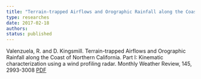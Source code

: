 ```yaml
---
title: "Terrain-trapped Airflows and Orographic Rainfall along the Coast of Northern California. Part I: Kinematic characterization using a wind profiling radar"
type: researches
date: 2017-02-18
authors: 
status: published
---
```


Valenzuela, R. and D. Kingsmill. Terrain-trapped Airflows and Orographic Rainfall along the Coast of Northern California. Part I: Kinematic characterization using a wind profiling radar. Monthly Weather Review, 145, 2993-3008 [PDF](https://journals.ametsoc.org/doi/pdf/10.1175/MWR-D-16-0484.1)